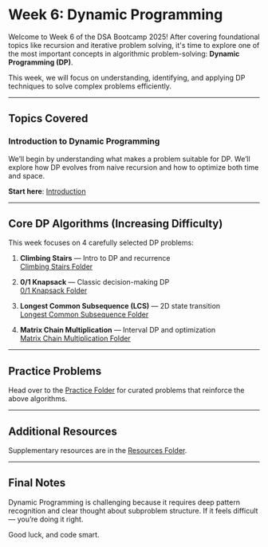 # Week 6: Dynamic Programming

Welcome to Week 6 of the DSA Bootcamp 2025! After covering foundational topics like recursion and iterative problem solving, it's time to explore one of the most important concepts in algorithmic problem-solving: **Dynamic Programming (DP)**.

This week, we will focus on understanding, identifying, and applying DP techniques to solve complex problems efficiently.

---

## Topics Covered

### Introduction to Dynamic Programming
We’ll begin by understanding what makes a problem suitable for DP. We’ll explore how DP evolves from naive recursion and how to optimize both time and space.

**Start here**: [Introduction](./Introduction)

---

## Core DP Algorithms (Increasing Difficulty)

This week focuses on 4 carefully selected DP problems:

1. **Climbing Stairs** — Intro to DP and recurrence  
   [Climbing Stairs Folder](./Climbing%20Stairs)

2. **0/1 Knapsack** — Classic decision-making DP  
   [0/1 Knapsack Folder](./0%5C1%20Knapsack)

3. **Longest Common Subsequence (LCS)** — 2D state transition  
   [Longest Common Subsequence Folder](./Longest%20Common%20Subsequence)

4. **Matrix Chain Multiplication** — Interval DP and optimization  
   [Matrix Chain Multiplication Folder](./Matrix%20Chain%20Multiplication)

---

## Practice Problems

Head over to the [Practice Folder](./Practice) for curated problems that reinforce the above algorithms.

---

## Additional Resources

Supplementary resources are in the [Resources Folder](./Resources).

---

## Final Notes

Dynamic Programming is challenging because it requires deep pattern recognition and clear thought about subproblem structure. If it feels difficult — you’re doing it right.

Good luck, and code smart.
